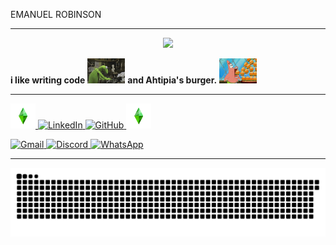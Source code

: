 EMANUEL ROBINSON

---

<p align="center">
  <a href="#">
    <img src="https://readme-typing-svg.herokuapp.com?font=Fira+Code&pause=1000&color=FF1E82&center=true&width=435&lines=SOFTWARE+DEVELOPER+IN+PROGRESS"/>
  </a>
</p>

**i like writing code** <img src="Rana.gif" width="60" height="40"> **and Ahtipia's burger.** <img src="Patricio.gif" width="60" height="40">

---

  <a href="#">
    <img src="green.gif" width="40" height="40">
  </a>
  <a href="https://www.linkedin.com/in/emanuel-robinson-ordo%C3%B1ez-hancco-797956355/">
    <img src="https://img.shields.io/badge/linkedin-%230077B5.svg?style=for-the-badge&logo=linkedin&logoColor=white" alt="LinkedIn">
  </a>
  <a href="https://github.com/EmanuelRobinson">
    <img src="https://img.shields.io/badge/github-%23121011.svg?style=for-the-badge&logo=github&logoColor=white" alt="GitHub">
  </a>

  <a href="#">
    <img src="green.gif" width="40" height="40">
  </a>
</p>

  <a href="mailto:emarobins.oh@gmail.com">
    <img src="https://img.shields.io/badge/Gmail-D14836?style=for-the-badge&logo=gmail&logoColor=white" alt="Gmail">
  </a>
  <a href="https://discord.com/users/emanuel_oh">
    <img src="https://img.shields.io/badge/Discord-%235865F2.svg?style=for-the-badge&logo=discord&logoColor=white" alt="Discord">
  </a>
  <a href="https://wa.me/51904667970">
    <img src="https://img.shields.io/badge/WhatsApp-25D366?style=for-the-badge&logo=whatsapp&logoColor=white" alt="WhatsApp">
  </a>


---

<img src="https://raw.githubusercontent.com/EmanuelRobinson/EmanuelRobinson/output/snake.svg" alt="Snake animation" />
